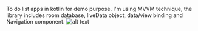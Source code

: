 To do list apps in kotlin for demo purpose. 
I'm using MVVM technique, the library includes room database, liveData object, data/view binding and Navigation component.
![alt text](https://github.com/jackychong9390/My-Todo-list-apps/blob/master/device-Pixel2-01.png/image.jpg?raw=true)

